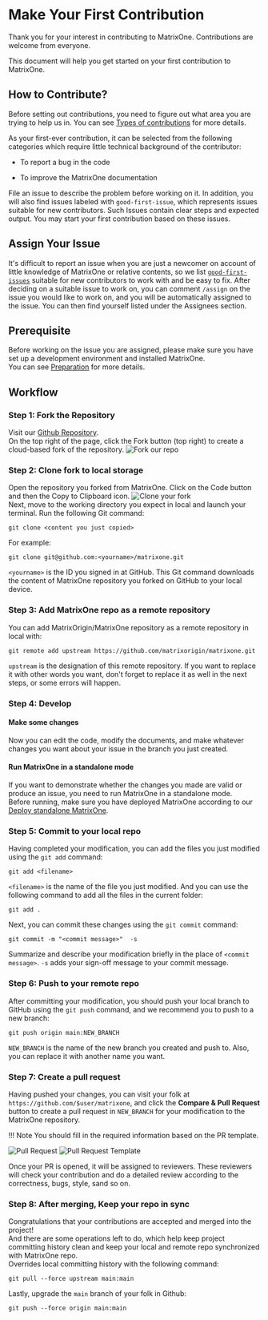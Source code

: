 # **Make Your First Contribution**

Thank you for your interest in contributing to MatrixOne. Contributions are welcome from everyone.

This document will help you get started on your first contribution to MatrixOne.

## **How to Contribute?**

Before setting out contributions, you need to figure out what area you are trying to help us in. You can see [Types of contributions](How-to-Contribute/types-of-contributions.md) for more details.

As your first-ever contribution, it can be selected from the following categories which require little technical background of the contributor:

* To report a bug in the code

* To improve the MatrixOne documentation

File an issue to describe the problem before working on it. In addition, you will also find issues labeled with `good-first-issue`, which represents issues suitable for new contributors. Such Issues contain clear steps and expected output. You may start your first contribution based on these issues.

## **Assign Your Issue**

It's difficult to report an issue when you are just a newcomer on account of little knowledge of MatrixOne or relative contents, so we list [`good-first-issues`](https://github.com/matrixorigin/matrixone/issues?q=is%3Aopen+is%3Aissue+label%3A%22good+first+issue%22) suitable for new contributors to work with and be easy to fix.
After deciding on a suitable issue to work on, you can comment `/assign` on the issue you would like to work on, and you will be automatically assigned to the issue. You can then find yourself listed under the Assignees section.

## **Prerequisite**

Before working on the issue you are assigned, please make sure you have set up a development environment and installed MatrixOne.  
You can see [Preparation](How-to-Contribute/preparation.md) for more details.

## **Workflow**

### **Step 1: Fork the Repository**

Visit our [Github Repository](https://github.com/matrixorigin/matrixone).  
On the top right of the page, click the Fork button (top right) to create a cloud-based fork of the repository.
![Fork our repo](https://github.com/matrixorigin/artwork/blob/main/docs/contribution-guide/contribution-guide-fork.png?raw=true)

### **Step 2: Clone fork to local storage**

Open the repository you forked from MatrixOne. Click on the Code button and then the Copy to Clipboard icon.
![Clone your fork](https://github.com/matrixorigin/artwork/blob/main/docs/contribution-guide/contribution-guide-clone.png?raw=true)  
Next, move to the working directory you expect in local and launch your terminal. Run the following Git command:  

```
git clone <content you just copied>
```  

For example:    

```
git clone git@github.com:<yourname>/matrixone.git
```

`<yourname>` is the ID you signed in at GitHub. This Git command downloads the content of MatrixOne repository you forked on GitHub to your local device.  

### **Step 3: Add MatrixOne repo as a remote repository**

You can add MatrixOrigin/MatrixOne repository as a remote repository in local with:  

```
git remote add upstream https://github.com/matrixorigin/matrixone.git  
```

`upstream` is the designation of this remote repository. If you want to replace it with other words you want, don't forget to replace it as well in the next steps, or some errors will happen.

### **Step 4: Develop**

#### **Make some changes**

Now you can edit the code, modify the documents, and make whatever changes you want about your issue in the branch you just created.

#### **Run MatrixOne in a standalone mode**

If you want to demonstrate whether the changes you made are valid or produce an issue, you need to run MatrixOne in a standalone mode.  
Before running, make sure you have deployed MatrixOne according to our [Deploy standalone MatrixOne](./../Get-Started/install-standalone-matrixone.md).

### **Step 5: Commit to your local repo**

Having completed your modification, you can add the files you just modified using the `git add` command:

```
git add <filename>
```

`<filename>` is the name of the file you just modified.
And you can use the following command to add all the files in the current folder:

```
git add .
```

Next, you can commit these changes using the `git commit` command:

```
git commit -m "<commit message>"  -s
```

Summarize and describe your modification briefly in the place of `<commit message>`.
`-s` adds your sign-off message to your commit message.

### **Step 6: Push to your remote repo**

After committing your modification, you should push your local branch to GitHub using the `git push` command, and we recommend you to push to a new branch:

```
git push origin main:NEW_BRANCH
```

`NEW_BRANCH` is the name of the new branch you created and push to. Also, you can replace it with another name you want.

### **Step 7: Create a pull request**

Having pushed your changes, you can visit your folk at `https://github.com/$user/matrixone`, and click the **Compare & Pull Request** button to create a pull request in `NEW_BRANCH` for your modification to the MatrixOne repository.

!!! Note
    You should fill in the required information based on the PR template.

![Pull Request](https://github.com/matrixorigin/artwork/blob/main/docs/contribution-guide/contribution-guide-pr.png?raw=true)
![Pull Request Template](https://github.com/matrixorigin/artwork/blob/main/docs/contribution-guide/contribution-guide-pr-template.png?raw=true)

Once your PR is opened, it will be assigned to reviewers. These reviewers will check your contribution and do a detailed review according to the correctness, bugs, style, sand so on.

### **Step 8: After merging, Keep your repo in sync**

Congratulations that your contributions are accepted and merged into the project!  
And there are some operations left to do, which help keep project committing history clean and keep your local and remote repo synchronized with MatrixOne repo.  
Overrides local committing history with the following command:  

```
git pull --force upstream main:main
```

Lastly, upgrade the `main` branch of your folk in Github:

```
git push --force origin main:main
```
